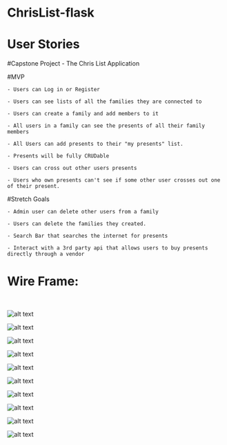 # ChrisList-flask
# User Stories

#Capstone Project - The Chris List Application

#MVP
	
	- Users can Log in or Register

	- Users can see lists of all the families they are connected to

	- Users can create a family and add members to it

	- All users in a family can see the presents of all their family members

	- All Users can add presents to their "my presents" list.

	- Presents will be fully CRUDable

	- Users can cross out other users presents

	- Users who own presents can't see if some other user crosses out one of their present.

#Stretch Goals

	- Admin user can delete other users from a family

	- Users can delete the families they created.

	- Search Bar that searches the internet for presents

	- Interact with a 3rd party api that allows users to buy presents directly through a vendor

# Wire Frame:

<br>


![alt text](./img/Login:Register_Page.png)

![alt text](./img/Login_Modal.png)

![alt text](./img/Register_Modal.png)

![alt text](./img/List_of_Families_Page.png)

![alt text](./img/Add_Family_Modal.png)

![alt text](./img/Individual_Family_Page.png)

![alt text](./img/Add_Family_Member_Modal.png)

![alt text](./img/Presents_Page.png)

![alt text](./img/Show_Present_page.png)

![alt text](./img/Add_Present_Modal.png)














